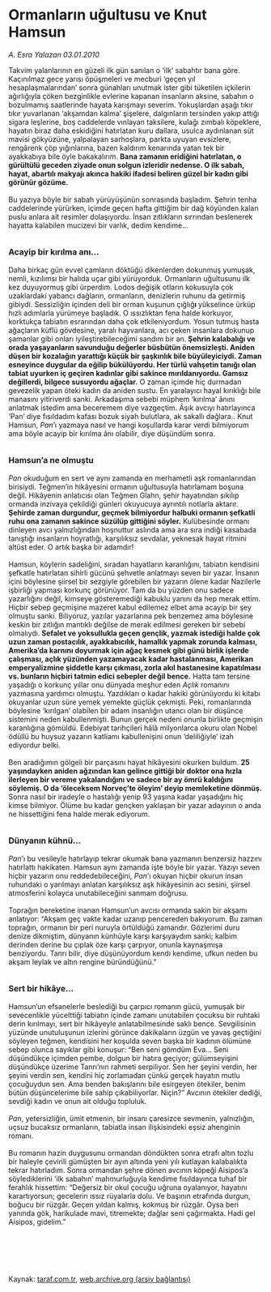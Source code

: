 # Ormanların uğultusu ve Knut Hamsun

*A. Esra Yalazan 03.01.2010*

<div class="taraf_structure_2col_1zq">
<div class="margen_n">



 <p>Takvim yalanlarının en güzeli ilk gün sanılan o ‘ilk’ sabahtır bana göre. Kaçınılmaz gece yarısı öpüşmeleri ve mecburi ‘geçen yıl hesaplaşmalarından’ sonra günahları unutmak ister gibi tüketilen içkilerin ağırlığıyla çöken bezginlikle evlerine kapanan insanların aksine, sabahın o bozulmamış saatlerinde hayata karışmayı severim. Yokuşlardan aşağı tıkır tıkır yuvarlanan ‘akşamdan kalma’ şişelere, dalgınların tersinden yakıp attığı sigara leşlerine, boş caddelerde vınlayan taksilere, kulağı zımbalı köpeklere, hayatın biraz daha eskidiğini hatırlatan kuru dallara, usulca aydınlanan süt mavisi gökyüzüne, yalpalayan sarhoşlara, parkta uyuyan evsizlere, rengârenk çöp yığınlarına, bazen kaldırım kenarında yatan tek bir ayakkabıya bile öyle bakakalırım. <b>Bana zamanın eridiğini hatırlatan, o gürültülü geceden ziyade onun solgun izleridir nedense. O ilk sabah, hayat, abartılı makyajı akınca hakiki ifadesi beliren güzel bir kadın gibi görünür gözüme. </b><br/><br/>Bu yazıya böyle bir sabah yürüyüşünün sonrasında başladım. Şehrin tenha caddelerinde yürürken, içimde geçen hafta gittiğim bir dağ köyünden kalan puslu anlara ait resimler dolaşıyordu. İnsan zıtlıkların sırrından beslenerek hayatta kalabilen mucizevi bir varlık, dedim kendime... <b><br/><br/><br/><font size="3">Acayip bir kırılma anı...</font></b> <br/><br/>Daha birkaç gün evvel çamların döktüğü dikenlerden dokunmuş yumuşak, nemli, kızılımsı bir halıda uçar gibi yürüyorduk. Ormanların uğultusunu ilk kez duyuyormuş gibi ürperdim. Lodos değişik otların kokusuyla çok uzaklardaki yabancı dağların, ormanların, denizlerin ruhunu da getirmiş gibiydi. Sessizliğin içinden deli bir orman kuşunun çığlığ<b>ı </b>yükselince ürküp hızlı adımlarla yürümeye başladık. O ıssızlıktan fena halde korkuyor, korktukça tabiatın esrarından daha çok etkileniyordum. Yosun tutmuş hasta ağaçların küflü gövdesine, yaralı hayvanlara, acı çeken insanlara dokunup şamanlar gibi onları iyileştirebileceğimi sandım bir an.<b> Şehrin kalabalığı ve orada yaşayanların savunduğu değerler büsbütün önemsizleşti. Aniden düşen bir kozalağın yarattığı küçük bir şaşkınlık bile büyüleyiciydi. Zaman esneyince duygular da eğilip bükülüyordu. Her türlü vahşetin tanığı olan tabiat uyurken iç geçiren kadınlar gibi sakince mırıldanıyordu. Gamsız değillerdi, bilgece susuyordu ağaçlar.</b> O zaman içimde hiç durmadan gevezelik yapan öteki kadın da aniden sustu. En yaralayıcı hayal kırıklığı bile manasını yitiriverdi sanki. Arkadaşıma sebebi müphem ‘kırılma’ ânını anlatmak istedim ama beceremem diye vazgeçtim. Âşık avcıyı hatırlayınca ‘Pan’ diye fısıldadım kafası bozuk siyah bulutlara, ak sakallı dağlara.. Knut Hamsun, <i>Pan</i>’ı yazmaya nasıl ve hangi koşullarda karar verdi bilmiyorum ama böyle acayip bir kırılma ânı olabilir, diye düşündüm sonra. <b><br/><br/><br/><font size="3">Hamsun’a ne olmuştu</font> </b><i><br/><br/>Pan</i> okuduğum en sert ve aynı zamanda en merhametli aşk romanlarından birisiydi. Teğmen’in hikâyesini ormanın uğultusuyla hatırlamam boşuna değil. Hikâyenin anlatıcısı olan Teğmen Glahn, şehir hayatından sıkılıp ormanda inzivaya çekildiği günleri okuyucuya ayrıntılı notlarla aktarır. <b>Şehirde zaman durgundur, geçmek bilmiyordur halbuki ormanın şefkatli ruhu ona zamanın sakince süzülüp gittiğini söyler.</b> Kulübesinde ormanı dinleyen avcı yalnızlığından hoşnuttur aslında ama ara sıra indiği kasabada tanıştığı insanların hoyratlığı, karşılıksız sevdalar, yeknesak hayat ritmini altüst eder. O artık başka bir adamdır! <br/><br/>Hamsun, köylerin sadeliğini, sıradan hayatların karanlığını, tabiatın kendisini şefkatle hatırlatan sihirli gücünü şehvetle anlatmayı seven bir yazar. İnsanın içini böylesine şiirsel bir sezgiyle görebilen bir yazarın ölene kadar Nazilerle işbirliği yapması korkunç görünüyor. Tam da bu yüzden onu sadece yazarlığını değil, kimseye gösteremediği kabuklu yanını da hep merak ettim. Hiçbir sebep geçmişine mazeret kabul edilemez elbet ama acayip bir şey olmuştu sanki. Biliyoruz, yazılar yazarlarına pek benzemez ama böylesine keskin bir zıtlığın mantıklı değilse de merak edilmesi gereken bir sebebi olmalıydı.<b> Sefalet ve yoksullukla geçen gençlik, yazmak istediği halde çok uzun zaman postacılık, ayakkabıcılık, hamallık yapmak zorunda kalması, Amerika’da karnını doyurmak için ağaç kesmek gibi günü birlik işlerde çalışması, açlık yüzünden yazamayacak kadar hastalanması, Amerikan emperyalizmine şiddetle karşı çıkması, zorla akıl hastanesine kapatılması vs. bunların hiçbiri tatmin edici sebepler değil bence.</b> Hatta tam tersine yaşadığı o korkunç yıllar onu dünyada meşhur eden <i>Açlık</i> romanını yazmasına yardımcı olmuştu. Yazdıkları o kadar hakiki görünüyordu ki kitabı okuyanlar uzun süre yemek yemekte güçlük çekmişti. Peki, romanlarında böylesine ‘kırılgan’ olabilen bir adam insanlığın utancı olan bir düşünce sistemini neden kabullenmişti. Bunun gerçek nedeni onunla birlikte geçmişin karanlığına gömüldü. Edebiyat tarihçileri hâlâ milyonlarca okuru olan Nobel ödüllü bu huysuz yazarın katliamı kabullenişini onun ‘deliliğiyle’ izah ediyordur belki. <br/><br/>Ben aradığımın gölgeli bir parçasını hayat hikâyesini okurken buldum. <b>25 yaşındayken aniden ağzından kan gelince gittiği bir doktor ona hızla ilerleyen bir vereme yakalandığını ve sadece bir ay ömrü kaldığını söylemiş. O da ‘öleceksem Norveç’te öleyim’ deyip memleketine dönmüş.</b> Sonra nasıl bir iradeyle o hastalığı yenip 93 yaşına kadar yaşadığını hiç kimse bilmiyor. Ölüme bu kadar gençken yaklaşan bir yazar adayının o anda ne hissettiğini fena halde merak ediyorum. <b><br/><br/><br/><font size="3">Dünyanın kühnü...</font></b><i><font size="3"> <br/></font><br/>Pan</i>’ı bu vesileyle hatırlayıp tekrar okumak bana yazmanın benzersiz hazzını hatırlattı hakikaten. Hamsun aynı zamanda işte böyle bir yazar. Yazıyı seven hiçbir yazarın onu reddedebileceğini, <i>Pan</i>’ı okuyan hiçbir okurun insan ruhundaki o yarılmayı anlatan karşılıksız aşk hikâyesinin acı sesini, şiirsel atmosferini kolayca unutabileceğini sanmam doğrusu. <br/><br/>Toprağın bereketine inanan Hamsun’un avcısı ormanda sakin bir akşamı anlatıyor: “Akşam geç vakte kadar uzanıp pencereden bakıyorum. Bu zaman toprağın, ormanın bir peri nuruyla örtüldüğü zamandır. Gözlerimi duru denize dikmiştim, dünyanın künhüyle karşı karşıyaydım sanki; kalbim derinden derine bu çıplak öze karşı çarpıyor, onunla kaynaşmışa benziyordu. Tanrı bilir, diye düşünüyordum kendi kendime, ufkun neden bu akşam leylak ve altın rengine büründüğünü.” <b><br/><br/><br/><font size="3">Sert bir hikâye...</font></b> <br/><br/>Hamsun’un efsanelerle beslediği bu çarpıcı romanın gücü, yumuşak bir sevecenlikle yücelttiği tabiatın içinde zamanı unutabilen çocuksu bir ruhtaki derin kırılmayı, sert bir hikâyeyle anlatabilmesinde saklı bence. Sevgilisinin yüzünde unutuluşunun izlerini görünce dakikaların üzgün ve yavaş geçtiğini söyleyen teğmen, kendisini her koşulda seven başka bir kadının ölümüne sebep olunca sayıklar gibi konuşur: “Ben seni gömdüm Eva... Seni düşündükçe içimden pembe, dolgun bir hatıra geçiyor; gülümseyişini düşündükçe üzerime Tanrı’nın rahmeti serpiliyor. Sen her şeyini verdin, her şeyini verdin sen, kendini hiç zorlamadan çünkü gerçek hayatın mutlu çocuğuydun sen. Ama benden bakışlarını bile esirgeyen ötekiler, benim bütün düşüncelerime bile sahip çıkabiliyorlar. Niçin?” Avcının ötekiler dediği, sevdiği kadın ve onun ait olduğu topluluk. <i><br/><br/>Pan</i>, yetersizliğin, ümit etmenin, bir insanı çaresizce sevmenin, yalnızlığın, uçsuz bucaksız ormanların, tabiatla insan ilişkisindeki eşsiz ahenginin romanı. <br/><br/>Bu romanın hazin duygusunu ormandan döndükten sonra etrafı altın tozlu bir haleyle çevirili gümüşten bir ayın altında yeni yılı kutlayan kalabalıkta tekrar hatırladım. Sonra ormandan şehre dönen avcının köpeği Aisipos’a söylediklerini ‘ilk sabahın’ mahmurluğuyla kendime fısıldayınca tuhaf bir ferahlık hissettim: “Değersiz bir okul çocuğu uğruna oyalanıyor, hayatını karartıyorsun; gecelerin ıssız rüyalarla dolu. Ve başının etrafında durgun, boğucu bir rüzgâr. Geçen yıldan kalmış, kokmuş bir rüzgâr. Oysa beri yanında gök, harikulade mavi, titremekte; dağlar seni çağırmakta. Hadi gel Aisipos, gidelim.”</p>
<br/>
<br/>
<br/>



<br/>


<div id="taraf_not">
</div>

</div>


</div>

Kaynak: [taraf.com.tr](http://taraf.com.tr:80/makale/9339.htm), [web.archive.org (arşiv bağlantısı)](http://web.archive.org/web/20100129112249/http://taraf.com.tr:80/makale/9339.htm)
